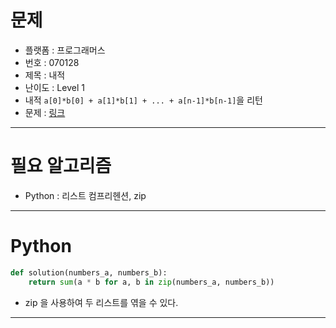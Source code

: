 # 문제
- 플랫폼 : 프로그래머스
- 번호 : 070128
- 제목 : 내적
- 난이도 : Level 1
- 내적 `a[0]*b[0] + a[1]*b[1] + ... + a[n-1]*b[n-1]`을 리턴
- 문제 : <a href="https://school.programmers.co.kr/learn/courses/30/lessons/70128" target="_blank">링크</a>

---

# 필요 알고리즘
- Python : 리스트 컴프리헨션, zip

---

# Python
```python
def solution(numbers_a, numbers_b):
    return sum(a * b for a, b in zip(numbers_a, numbers_b))
```
- zip 을 사용하여 두 리스트를 엮을 수 있다.

---
